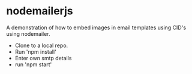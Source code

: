 # nodemailerjs
A demonstration of how to embed images in email templates using CID's using nodemailer.

- Clone to a local repo.
- Run 'npm install'
- Enter own smtp details
- run 'npm start'


